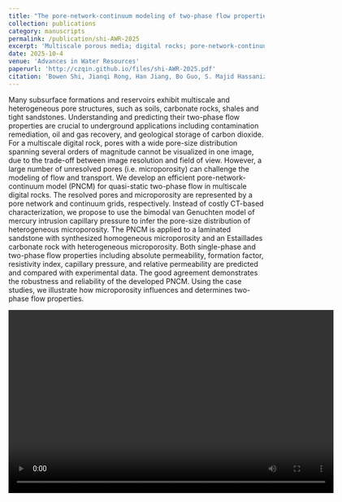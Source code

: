 ```yaml
---
title: "The pore-network-continuum modeling of two-phase flow properties for multiscale digital rocks"
collection: publications
category: manuscripts
permalink: /publication/shi-AWR-2025
excerpt: 'Multiscale porous media; digital rocks; pore-network-continuum model; two-phase flow; microporosity; relative permeability'
date: 2025-10-4
venue: 'Advances in Water Resources'
paperurl: 'http://czqin.github.io/files/shi-AWR-2025.pdf'
citation: 'Bowen Shi, Jianqi Rong, Han Jiang, Bo Guo, S. Majid Hassanizadeh, Chao-Zhong Qin, The pore-network-continuum modeling of two-phase flow properties for multiscale digital rocks, Advances in Water Resources, 2025, 105138, https://doi.org/10.1016/j.advwatres.2025.105138.'
---
```


Many subsurface formations and reservoirs exhibit multiscale and heterogeneous pore structures, such as soils, carbonate rocks, shales and tight sandstones. Understanding and predicting their two-phase flow properties are crucial to underground applications including contamination remediation, oil and gas recovery, and geological storage of carbon dioxide. For a multiscale digital rock, pores with a wide pore-size distribution spanning several orders of magnitude cannot be visualized in one image, due to the trade-off between image resolution and field of view. However, a large number of unresolved pores (i.e. microporosity) can challenge the modeling of flow and transport. We develop an efficient pore-network-continuum model (PNCM) for quasi-static two-phase flow in multiscale digital rocks. The resolved pores and microporosity are represented by a pore network and continuum grids, respectively. Instead of costly CT-based characterization, we propose to use the bimodal van Genuchten model of mercury intrusion capillary pressure to infer the pore-size distribution of heterogeneous microporosity. The PNCM is applied to a laminated sandstone with synthesized homogeneous microporosity and an Estaillades carbonate rock with heterogeneous microporosity. Both single-phase and two-phase flow properties including absolute permeability, formation factor, resistivity index, capillary pressure, and relative permeability are predicted and compared with experimental data. The good agreement demonstrates the robustness and reliability of the developed PNCM. Using the case studies, we illustrate how microporosity influences and determines two-phase flow properties.

<video width="640" height="360" controls>
  <source src="/images/shi-AWR-2025.mp4" type="video/mp4">
  <p>抱歉，您的浏览器无法播放此视频。</p>
</video>
